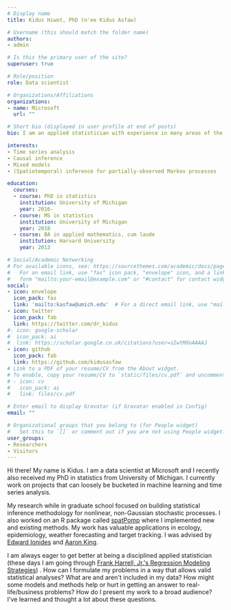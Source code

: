 ```yaml
---
# Display name
title: Kidus Hiwot, PhD (n'ee Kidus Asfaw)

# Username (this should match the folder name)
authors:
- admin

# Is this the primary user of the site?
superuser: true

# Role/position
role: Data scientist

# Organizations/Affiliations
organizations:
- name: Microsoft
  url: ""

# Short bio (displayed in user profile at end of posts)
bio: I am an applied statistician with experience in many areas of the field. My research interests include statistical inference for nonlinear, non-Gaussian stochastic processes and epidemiological applications thereof.

interests:
- Time series analysis
- Causal inference
- Mixed models
- (Spatiotemporal) inference for partially-observed Markov processes

education:
  courses:
  - course: PhD in statistics
    institution: University of Michigan
    year: 2016-
  - course: MS in statistics
    institution: University of Michigan
    year: 2018
  - course: BA in applied mathematics, cum laude
    institution: Harvard University
    year: 2013

# Social/Academic Networking
# For available icons, see: https://sourcethemes.com/academic/docs/page-builder/#icons
#   For an email link, use "fas" icon pack, "envelope" icon, and a link in the
#   form "mailto:your-email@example.com" or "#contact" for contact widget.
social:
- icon: envelope
  icon_pack: fas
  link: 'mailto:kasfaw@umich.edu'  # For a direct email link, use "mailto:test@example.org".
- icon: twitter
  icon_pack: fab
  link: https://twitter.com/dr_kidus
#- icon: google-scholar
#  icon_pack: ai
#  link: https://scholar.google.co.uk/citations?user=sIwtMXoAAAAJ
- icon: github
  icon_pack: fab
  link: https://github.com/kidusasfaw
# Link to a PDF of your resume/CV from the About widget.
# To enable, copy your resume/CV to `static/files/cv.pdf` and uncomment the lines below.
# - icon: cv
#   icon_pack: ai
#   link: files/cv.pdf

# Enter email to display Gravatar (if Gravatar enabled in Config)
email: ""

# Organizational groups that you belong to (for People widget)
#   Set this to `[]` or comment out if you are not using People widget.
user_groups:
- Researchers
- Visitors
---
```


Hi there! My name is Kidus. I am a data scientist at Microsoft and I recently also received my PhD in statistics from University of Michigan. I currently work on projects that can loosely be bucketed in 
machine learning and time series analysis.

My research while in graduate school focused on building statistical inference methodology for nonlinear, non-Gaussian stochastic processes. I also worked on an R package called 
[spatPomp](https://kidusasfaw.github.io/spatPomp) where I implemented new and existing methods. My work has valuable applications in ecology, epidemiology, 
weather forecasting and target tracking. I was advised by [Edward Ionides](https://dept.stat.lsa.umich.edu/~ionides/) and [Aaron King](https://kinglab.eeb.lsa.umich.edu/king/).

I am always eager to get better at being a disciplined applied statistician (these days I am going through [Frank Harrell, Jr.'s Regression Modeling
Strategies](https://link.springer.com/book/10.1007/978-3-319-19425-7)) . How can I formulate my problems in a way that allows 
valid statistical analyses? What are and 
aren't included in my data? How might some models and methods help or hurt in getting an answer to real-life/business problems? How do I present my work to a 
broad audience? I've learned and thought a lot about these questions.

